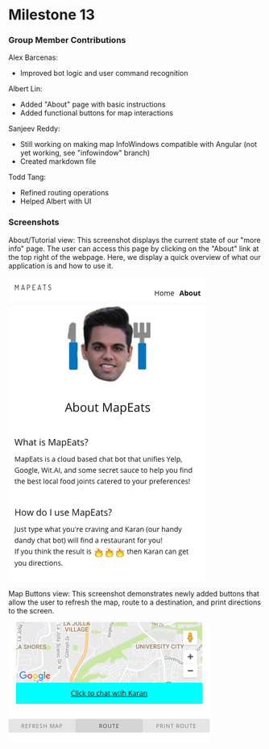 # Milestone 13

### Group Member Contributions
Alex Barcenas:
  - Improved bot logic and user command recognition
 
Albert Lin:
  - Added "About" page with basic instructions
  - Added functional buttons for map interactions

Sanjeev Reddy:
  - Still working on making map InfoWindows compatible with Angular (not yet
    working, see "infowindow" branch)
  - Created markdown file

Todd Tang:
  - Refined routing operations
  - Helped Albert with UI

### Screenshots
About/Tutorial view: This screenshot displays the current state of our "more
info" page. The user can access this page by clicking on the "About" link at
the top right of the webpage. Here, we display a quick overview of what our
application is and how to use it.

![About](./screenshots/about.png "About/tutorial view")

Map Buttons view: This screenshot demonstrates newly added buttons that
allow the user to refresh the map, route to a destination, and print directions
to the screen.

![Map Buttons](./screenshots/buttons.png "Map buttons view")
